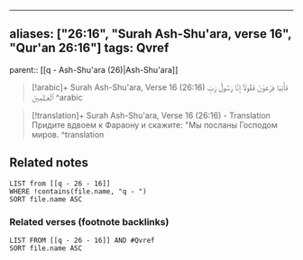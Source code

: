 
---
aliases: ["26:16", "Surah Ash-Shu'ara, verse 16", "Qur'an 26:16"]
tags: Qvref
---

parent:: [[q - Ash-Shu'ara (26)|Ash-Shu'ara]]

> [!arabic]+ Surah Ash-Shu'ara, Verse 16 (26:16)
> <span class="quran-arabic">فَأْتِيَا فِرْعَوْنَ فَقُولَآ إِنَّا رَسُولُ رَبِّ ٱلْعَـٰلَمِينَ</span>
^arabic

> [!translation]+ Surah Ash-Shu'ara, Verse 16 (26:16) - Translation
> Придите вдвоем к Фараону и скажите: "Мы посланы Господом миров.
^translation



## Related notes
```dataview
LIST from [[q - 26 - 16]]
WHERE !contains(file.name, "q - ")
SORT file.name ASC
```

### Related verses (footnote backlinks)
```dataview
LIST FROM [[q - 26 - 16]] AND #Qvref
SORT file.name ASC
```

